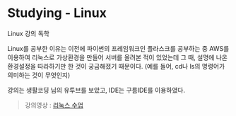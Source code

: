 # **Studying - Linux**

Linux 강의 독학

Linux를 공부한 이유는 이전에 파이썬의 프레임워크인 플라스크를 공부하는 중 AWS를 이용하여 리눅스로 가상환경을 만들어 서버를 올려본 적이 있었는데 그 때, 설명에 나온 환경설정을 따라하기만 한 것이 궁금해졌기 때문이다. (예를 들어, cd나 ls의 명령어가 의미하는 것이 무엇인지)  

강의는 생활코딩 님의 유투브를 보았고, IDE는 구름IDE를 이용하였다.

> 강의영상 : [리눅스 수업](https://opentutorials.org/module/2538)

